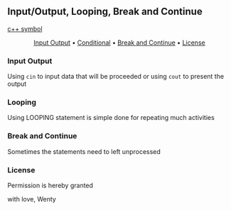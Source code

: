 ## Input/Output, Looping, Break and Continue


[c++ symbol](https://imgur.com/a/E62V83D)


<p align="center">
  <a href="#input-output">Input Output</a> •
  <a href="#conditional">Conditional</a> •
  <a href="#break">Break and Continue</a> •
  <a href="#license">License</a>
</p>

### Input Output

Using `cin` to input data that will be proceeded or using `cout` to present the output


### Looping

Using LOOPING statement is simple done for repeating much activities

### Break and Continue

Sometimes the statements need to left unprocessed

### License

Permission is hereby granted


with love,
Wenty